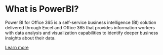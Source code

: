 <properties pageTitle="Documentation Example - Table of Contents" metaKeywords="" description="This is an example document" services="" documentationCenter="" title="Documentation Example - Table of Contents" solutions="" authors="" videoId="" scriptId="" />

# What is PowerBI? #

Power BI for Office 365 is a self-service business intelligence (BI) solution delivered through Excel and Office 365 that provides information workers with data analysis and visualization capabilities to identify deeper business insights about their data. 

[Learn more](https://www.powerbi.com/)



